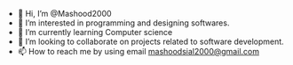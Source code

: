 - 👋 Hi, I’m @Mashood2000
- 👀 I’m interested in programming and designing softwares.
- 🌱 I’m currently learning Computer science
- 💞️ I’m looking to collaborate on projects related to software development.
- 📫 How to reach me by using email mashoodsial2000@gmail.com

<!---
Mashood2000/Mashood2000 is a ✨ special ✨ repository because its `README.md` (this file) appears on your GitHub profile.
You can click the Preview link to take a look at your changes.
--->
